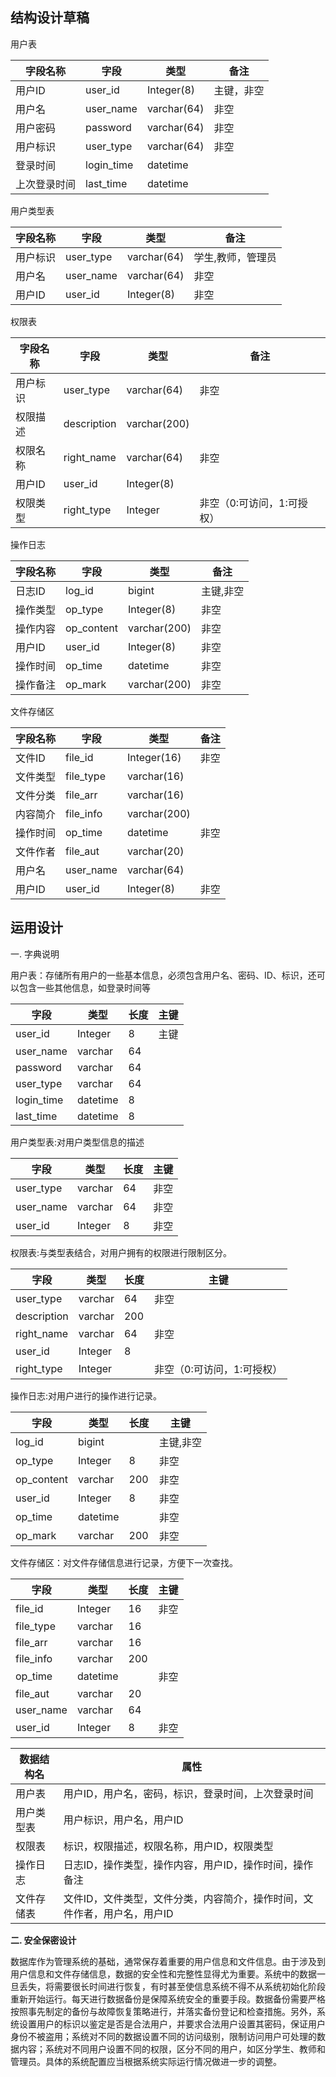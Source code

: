结构设计草稿
---

用户表

| 字段名称     | 字段       | 类型        | 备注       |
| ------------ | ---------- | ----------- | ---------- |
| 用户ID       | user_id    | Integer(8)  | 主键，非空 |
| 用户名       | user_name  | varchar(64) | 非空       |
| 用户密码     | password   | varchar(64) | 非空       |
| 用户标识     | user_type  | varchar(64) | 非空       |
| 登录时间     | login_time | datetime    |            |
| 上次登录时间 | last_time  | datetime    |            |





用户类型表

| 字段名称 | 字段      | 类型        | 备注              |
| -------- | --------- | ----------- | ----------------- |
| 用户标识 | user_type | varchar(64) | 学生,教师，管理员 |
| 用户名   | user_name | varchar(64) | 非空              |
| 用户ID   | user_id   | Integer(8)  | 非空              |



权限表

| 字段名称 | 字段        | 类型         | 备注                       |
| -------- | ----------- | ------------ | -------------------------- |
| 用户标识 | user_type   | varchar(64)  | 非空                       |
| 权限描述 | description | varchar(200) |                            |
| 权限名称 | right_name  | varchar(64)  | 非空                       |
| 用户ID   | user_id     | Integer(8)   |                            |
| 权限类型 | right_type  | Integer      | 非空（0:可访问，1:可授权） |



操作日志

| 字段名称 | 字段       | 类型         | 备注      |
| -------- | ---------- | ------------ | --------- |
| 日志ID   | log_id     | bigint       | 主键,非空 |
| 操作类型 | op_type    | Integer(8)   | 非空      |
| 操作内容 | op_content | varchar(200) | 非空      |
| 用户ID   | user_id    | Integer(8)   | 非空      |
| 操作时间 | op_time    | datetime     | 非空      |
| 操作备注 | op_mark    | varchar(200) | 非空      |



文件存储区

| 字段名称 | 字段      | 类型         | 备注 |
| -------- | --------- | ------------ | ---- |
| 文件ID   | file_id   | Integer(16)  | 非空 |
| 文件类型 | file_type | varchar(16)  |      |
| 文件分类 | file_arr  | varchar(16)  |      |
| 内容简介 | file_info | varchar(200) |      |
| 操作时间 | op_time   | datetime     | 非空 |
| 文件作者 | file_aut  | varchar(20)  |      |
| 用户名   | user_name | varchar(64)  |      |
| 用户ID   | user_id   | Integer(8)   | 非空 |







运用设计
---




一. 字典说明

用户表：存储所有用户的一些基本信息，必须包含用户名、密码、ID、标识，还可以包含一些其他信息，如登录时间等

| 字段       | 类型     | 长度 | 主键 |
| ---------- | -------- | ---- | ---- |
| user_id    | Integer  | 8    | 主键 |
| user_name  | varchar  | 64   |      |
| password   | varchar  | 64   |      |
| user_type  | varchar  | 64   |      |
| login_time | datetime | 8    |      |
| last_time  | datetime | 8    |      |


用户类型表:对用户类型信息的描述

| 字段      | 类型    | 长度 | 主键 |
| --------- | ------- | ---- | ---- |
| user_type | varchar | 64   | 非空 |
| user_name | varchar | 64   | 非空 |
| user_id   | Integer | 8    | 非空 |

权限表:与类型表结合，对用户拥有的权限进行限制区分。

| 字段        | 类型    | 长度 | 主键                       |
| ----------- | ------- | ---- | -------------------------- |
| user_type   | varchar | 64   | 非空                       |
| description | varchar | 200  |                            |
| right_name  | varchar | 64   | 非空                       |
| user_id     | Integer | 8    |                            |
| right_type  | Integer |      | 非空（0:可访问，1:可授权） |

操作日志:对用户进行的操作进行记录。

| 字段       | 类型     | 长度 | 主键      |
| ---------- | -------- | ---- | --------- |
| log_id     | bigint   |      | 主键,非空 |
| op_type    | Integer  | 8    | 非空      |
| op_content | varchar  | 200  | 非空      |
| user_id    | Integer  | 8    | 非空      |
| op_time    | datetime |      | 非空      |
| op_mark    | varchar  | 200  | 非空      |


文件存储区：对文件存储信息进行记录，方便下一次查找。

| 字段      | 类型     | 长度 | 主键 |
| --------- | -------- | ---- | ---- |
| file_id   | Integer  | 16   | 非空 |
| file_type | varchar  | 16   |      |
| file_arr  | varchar  | 16   |      |
| file_info | varchar  | 200  |      |
| op_time   | datetime |      | 非空 |
| file_aut  | varchar  | 20   |      |
| user_name | varchar  | 64   |      |
| user_id   | Integer  | 8    | 非空 |






| 数据结构名 | 属性                                                         |
| ---------- | ------------------------------------------------------------ |
| 用户表     | 用户ID，用户名，密码，标识，登录时间，上次登录时间           |
| 用户类型表 | 用户标识，用户名，用户ID                                     |
| 权限表     | 标识，权限描述，权限名称，用户ID，权限类型                   |
| 操作日志   | 日志ID，操作类型，操作内容，用户ID，操作时间，操作备注       |
| 文件存储表 | 文件ID，文件类型，文件分类，内容简介，操作时间，文件作者，用户名，用户ID |





**二. 安全保密设计**

  数据库作为管理系统的基础，通常保存着重要的用户信息和文件信息。由于涉及到用户信息和文件存储信息，数据的安全性和完整性显得尤为重要。系统中的数据一旦丢失，将需要很长时间进行恢复，有时甚至使信息系统不得不从系统初始化阶段重新开始运行。每天进行数据备份是保障系统安全的重要手段。数据备份需要严格按照事先制定的备份与故障恢复策略进行，并落实备份登记和检查措施。另外，系统设置用户的标识以鉴定是否是合法用户，并要求合法用户设置其密码，保证用户身份不被盗用；系统对不同的数据设置不同的访问级别，限制访问用户可处理的数据内容；系统对不同用户设置不同的权限，区分不同的用户，如区分学生、教师和管理员。具体的系统配置应当根据系统实际运行情况做进一步的调整。
  
